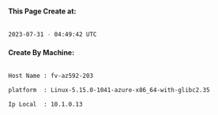 
   
#### This Page Create at:

```bash

2023-07-31 - 04:49:42 UTC

```

#### Create By Machine:

```bash

Host Name : fv-az592-203

platform  : Linux-5.15.0-1041-azure-x86_64-with-glibc2.35

Ip Local  : 10.1.0.13

```

